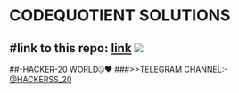 # CODEQUOTIENT SOLUTIONS
#link to this repo: [link](https://github.com/Rudrakshh/CODEQUOTIENT_SOLUTIONS)
<img src="https://user-images.githubusercontent.com/69029697/123503088-3fcbce80-d66e-11eb-8440-6761becb1c5c.jpg" />
-----------
##-HACKER-20 WORLD🤐♥️
###>>TELEGRAM CHANNEL:- [@HACKERSS_20](https://t.me/Hacker_20bot)

